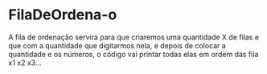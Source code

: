 # FilaDeOrdena-o
A fila de ordenação servira para que criaremos uma quantidade X de filas e que com a quantidade que digitarmos nela, e depois de colocar a quantidade e os números, o código vai printar todas elas em ordem das fila x1 x2 x3...

